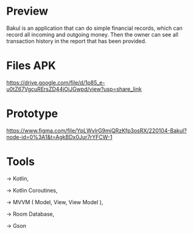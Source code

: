 # Preview
Bakul is an application that can do simple financial records, which can record all incoming and outgoing money. Then the owner can see all transaction history in the report that has been provided.




# Files APK
https://drive.google.com/file/d/1p85_e-u0tZ67VgcuRErsZD44jOiJGwpd/view?usp=share_link

# Prototype
https://www.figma.com/file/YpLWvlrG9mjQRzKfp3osRX/220104-Bakul?node-id=0%3A1&t=AgkBDx0Jur7rYFCW-1



# Tools 
-> Kotlin,

-> Kotlin Coroutines,

-> MVVM ( Model, View, View Model ),

-> Room Database,

-> Gson

